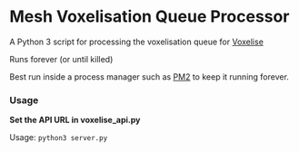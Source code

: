 # Mesh Voxelisation Queue Processor

A Python 3 script for processing the voxelisation queue for [Voxelise](voxelise.mattbuckley.org)

Runs forever (or until killed)

Best run inside a process manager such as [PM2](https://pm2.io/doc/en/runtime/overview/) to keep it running forever.

### Usage

**Set the API URL in voxelise_api.py**

Usage: ```python3 server.py```